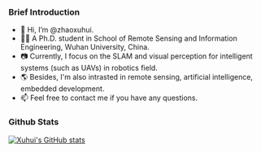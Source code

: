 <!---
zhaoxuhui/zhaoxuhui is a ✨ special ✨ repository because its `README.md` (this file) appears on your GitHub profile.
You can click the Preview link to take a look at your changes.
--->

### Brief Introduction
- 👋 Hi, I’m @zhaoxuhui.
- 👨‍🎓 A Ph.D. student in School of Remote Sensing and Information Engineering, Wuhan University, China.
- 📷 Currently, I focus on the SLAM and visual perception for intelligent systems (such as UAVs) in robotics field.
- 🌎 Besides, I'm also intrasted in remote sensing, artificial intelligence, embedded development.
- 📫 Feel free to contact me if you have any questions.

### Github Stats
[![Xuhui's GitHub stats](https://github-readme-stats.vercel.app/api?username=zhaoxuhui&show_icons=true&count_private=true)](https://github.com/zhaoxuhui)

